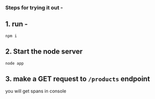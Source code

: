 ### Steps for trying it out -

## 1. run - 
```
npm i
```

## 2. Start the node server

```
node app
```

## 3. make a GET request to `/products` endpoint
you will get spans in console
